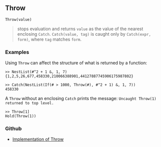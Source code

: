 ## Throw

      
```
Throw(value)
```

> stops evaluation and returns `value` as the value of the nearest enclosing `Catch`. `Catch(value, tag)` is caught only by `Catch(expr, form)`, where `tag` matches `form`.
 

### Examples

Using `Throw` can affect the structure of what is returned by a function:

```
>> NestList(#^2 + 1 &, 1, 7)
{1,2,5,26,677,458330,210066388901,44127887745906175987802}
 
>> Catch(NestList(If(# > 1000, Throw(#), #^2 + 1) &, 1, 7))
458330
```

A `Throw` without an enclosing `Catch` prints the message: `Uncaught Throw(1) returned to top level.`

```
>> Throw[1]
Hold(Throw(1))
```

### Github

* [Implementation of Throw](https://github.com/axkr/symja_android_library/blob/master/symja_android_library/matheclipse-core/src/main/java/org/matheclipse/core/builtin/Programming.java#L3073) 
